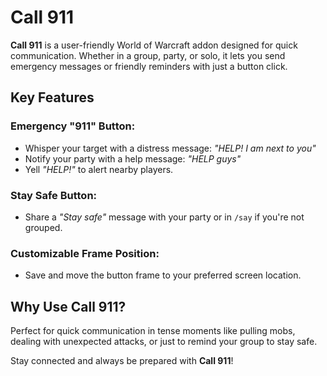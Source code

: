 # Call 911

**Call 911** is a user-friendly World of Warcraft addon designed for quick communication. Whether in a group, party, or solo, it lets you send emergency messages or friendly reminders with just a button click.

## Key Features

### Emergency "911" Button:
- Whisper your target with a distress message: *"HELP! I am next to you"*
- Notify your party with a help message: *"HELP guys"*
- Yell *"HELP!"* to alert nearby players.

### Stay Safe Button:
- Share a *"Stay safe"* message with your party or in `/say` if you're not grouped.

### Customizable Frame Position:
- Save and move the button frame to your preferred screen location.

## Why Use Call 911?
Perfect for quick communication in tense moments like pulling mobs, dealing with unexpected attacks, or just to remind your group to stay safe.

Stay connected and always be prepared with **Call 911**!
